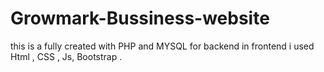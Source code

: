 # Growmark-Bussiness-website
this is a fully created with PHP and MYSQL for backend in frontend i used Html , CSS , Js, Bootstrap . 
